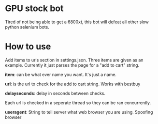 # GPU stock bot

Tired of not being able to get a 6800xt, this bot will defeat all other slow python selenium bots.

# How to use
Add items to urls section in settings.json. Three items are given as an example. Currently it just parses the page for a "add to cart" string.

**item**: can be what ever name you want. It's just a name.

**url**: is the url to check for the add to cart string. Works with bestbuy

**delayseconds**: delay in seconds between checks. 

Each url is checked in a seperate thread so they can be ran concurrently.

**useragent**: String to tell server what web browser you are using. Spoofing browser